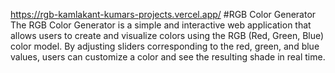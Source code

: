 https://rgb-kamlakant-kumars-projects.vercel.app/
#RGB Color Generator 
The RGB Color Generator is a simple and interactive web application that allows users to create and visualize colors using the RGB (Red, Green, Blue) color model. By adjusting sliders corresponding to the red, green, and blue values, users can customize a color and see the resulting shade in real time.
